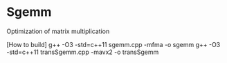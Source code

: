 # Sgemm
Optimization of matrix multiplication

[How to build]
	g++ -O3 -std=c++11 sgemm.cpp -mfma -o sgemm 
	g++ -O3 -std=c++11 transSgemm.cpp -mavx2 -o transSgemm
